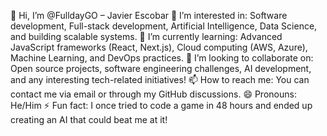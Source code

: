 👋 Hi, I’m @FulldayGO – Javier Escobar
👀 I’m interested in: Software development, Full-stack development, Artificial Intelligence, Data Science, and building scalable systems.
🌱 I’m currently learning: Advanced JavaScript frameworks (React, Next.js), Cloud computing (AWS, Azure), Machine Learning, and DevOps practices.
💞️ I’m looking to collaborate on: Open source projects, software engineering challenges, AI development, and any interesting tech-related initiatives!
📫 How to reach me: You can contact me via email or through my GitHub discussions.
😄 Pronouns: He/Him
⚡ Fun fact: I once tried to code a game in 48 hours and ended up creating an AI that could beat me at it!

<!---
FulldayGO/FulldayGO is a ✨ special ✨ repository because its `README.md` (this file) appears on your GitHub profile.
You can click the Preview link to take a look at your changes.
--->

